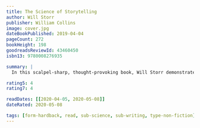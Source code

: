```yaml
---
title: The Science of Storytelling
author: Will Storr
publisher: William Collins
image: cover.jpg
dateBookPublished: 2019-04-04
pageCount: 272
bookHeight: 198
goodreadsReviewId: 43460450
isbn13: 9780008276935

summary: |
  In this scalpel-sharp, thought-provoking book, Will Storr demonstrates how master storytellers manipulate and compel us, leading us on a journey from the Hebrew scriptures to Mr Men, from Booker Prize-winning literature to box set TV. Applying dazzling psychological research and cutting-edge neuroscience to the foundations of our myths and archetypes, he shows how we can use these tools to tell better stories – and make sense of our chaotic modern world.

rating5: 4
rating7: 4

readDates: [[2020-04-05, 2020-05-08]]
dateRated: 2020-05-08

tags: [form-hardback, read, sub-science, sub-writing, type-non-fiction]
---
```

